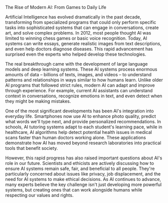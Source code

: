 The Rise of Modern AI: From Games to Daily Life

Artificial Intelligence has evolved dramatically in the past decade, transforming from specialized programs that could only perform specific tasks into sophisticated systems that can engage in conversations, create art, and solve complex problems. 
In 2012, most people thought AI was limited to winning chess games or basic voice recognition. Today, AI systems can write essays, generate realistic images from text descriptions, and even help doctors diagnose diseases. 
This rapid advancement has surprised even the experts who helped develop these technologies.

The real breakthrough came with the development of large language models and deep learning systems. 
These AI systems process enormous amounts of data – billions of texts, images, and videos – to understand patterns and relationships in ways similar to how humans learn. 
Unlike older AI programs that followed strict rules, modern AI can adapt and improve through experience. For example, current AI assistants can understand context in conversations, recognize emotions in text, and even detect when they might be making mistakes.

One of the most significant developments has been AI's integration into everyday life. 
Smartphones now use AI to enhance photo quality, predict what words we'll type next, and provide personalized recommendations. 
In schools, AI tutoring systems adapt to each student's learning pace, while in healthcare, AI algorithms help detect potential health issues in medical scans faster than human doctors working alone. 
These applications demonstrate how AI has moved beyond research laboratories into practical tools that benefit society.

However, this rapid progress has also raised important questions about AI's role in our future. 
Scientists and ethicists are actively discussing how to ensure AI systems remain safe, fair, and beneficial to all people. 
They're particularly concerned about issues like privacy, job displacement, and the need for AI systems to make ethical decisions. 
As AI continues to advance, many experts believe the key challenge isn't just developing more powerful systems, but creating ones that can work alongside humans while respecting our values and rights.
